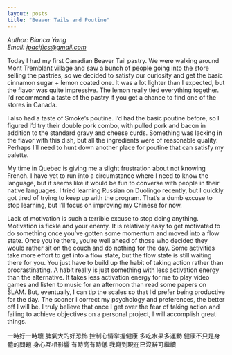 ```yaml
---
layout: posts
title: "Beaver Tails and Poutine"
---
```

*Author: Bianca Yang*<br>
*Email: ipacifics@gmail.com*<br>

Today I had my first Canadian Beaver Tail pastry. We were walking around Mont Tremblant village and saw a bunch of people going into the store selling the pastries, so we decided to satisfy our curiosity and get the basic cinnamon sugar + lemon coated one. It was a lot lighter than I expected, but the flavor was quite impressive. The lemon really tied everything together. I’d recommend a taste of the pastry if you get a chance to find one of the stores in Canada.

I also had a taste of Smoke’s poutine. I’d had the basic poutine before, so I figured I’d try their double pork combo, with pulled pork and bacon in addition to the standard gravy and cheese curds. Something was lacking in the flavor with this dish, but all the ingredients were of reasonable quality. Perhaps I’ll need to hunt down another place for poutine that can satisfy my palette.

My time in Quebec is giving me a slight frustration about not knowing French. I have yet to run into a circumstance where I need to know the language, but it seems like it would be fun to converse with people in their native languages. I tried learning Russian on Duolingo recently, but I quickly got tired of trying to keep up with the program. That’s a dumb excuse to stop learning, but I’ll focus on improving my Chinese for now.

Lack of motivation is such a terrible excuse to stop doing anything. Motivation is fickle and your enemy. It is relatively easy to get motivated to do something once you’ve gotten some momentum and moved into a flow state. Once you’re there, you’re well ahead of those who decided they would rather sit on the couch and do nothing for the day. Some activities take more effort to get into a flow state, but the flow state is still waiting there for you. You just have to build up the habit of taking action rather than procrastinating. A habit really is just something with less activation energy than the alternative. It takes less activation energy for me to play video games and listen to music for an afternoon than read some papers on SLAM. But, eventually, I can tip the scales so that I’d prefer being productive for the day. The sooner I correct my psychology and preferences, the better off I will be. I truly believe that once I get over the fear of taking action and failing to achieve objectives on a personal project, I will accomplish great things.

一時好一時壞 脾氣大的好恐怖
控制心情掌握健康
多吃水果多運動 健康不只是身體的問題
身心互相影響 有時高有時低
我寫到現在已沒辭可繼續

